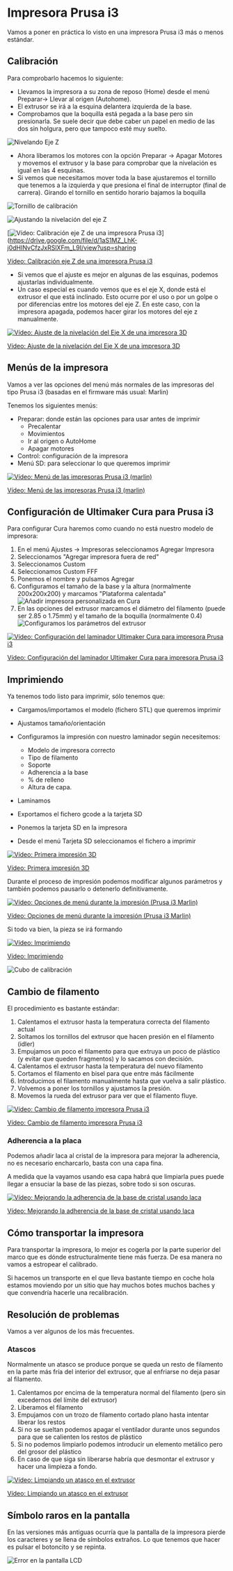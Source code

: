 # Impresora Prusa i3

Vamos a poner en práctica lo visto en una impresora Prusa i3 más o menos estándar.

## Calibración

Para comprobarlo hacemos lo siguiente:

* Llevamos la impresora a su zona de reposo (Home) desde el menú Preparar-> Llevar al origen (Autohome). 
* El extrusor se irá a la esquina delantera izquierda de la base.
* Comprobamos que la boquilla está pegada a la base pero sin presionarla. Se suele decir que debe caber un papel en medio de las dos sin holgura, pero que tampoco esté muy suelto.

![Nivelando Eje Z](./images/NivelandoZ_1.png)

* Ahora liberamos los motores con la opción Preparar -> Apagar Motores y movemos el extrusor y la base para comprobar que la nivelación es igual en las 4 esquinas.
* Si vemos que necesitamos mover toda la base ajustaremos el tornillo que tenemos a la izquierda y que presiona el final de interruptor (final de carrera). Girando el tornillo en sentido horario bajamos la boquilla

![Tornillo de calibración](./images/Calibracion.png)

![Ajustando la nivelación del eje Z](./images/NivelandoZ_2.png)

[![Vídeo: Calibración eje Z de una impresora Prusa i3](https://img.youtube.com/vi/CARIvKaBPZI/0.jpg)](https://drive.google.com/file/d/1aS1MZ_LhK-j0dHINvCfzJxRSlXFm_L9I/view?usp=sharing

[Vídeo: Calibración eje Z de una impresora Prusa i3](https://drive.google.com/file/d/1aS1MZ_LhK-j0dHINvCfzJxRSlXFm_L9I/view?usp=sharing)

* Si vemos que el ajuste es mejor en algunas de las esquinas, podemos ajustarlas individualmente.
* Un caso especial es cuando vemos que es el eje X, donde está el extrusor el que está inclinado. Esto ocurre por el uso o por un golpe o por diferencias entre los motores del eje Z. En este caso, con la impresora apagada, podemos hacer girar los motores del eje z manualmente.

[![Vídeo: Ajuste de la nivelación del Eje X de una impresora 3D](https://img.youtube.com/vi/WTcrb49kiZE/0.jpg)](https://drive.google.com/file/d/1hdoaiAw9J7qbV0AeS2yqRSdhrLy2Ouyj/view?usp=sharing)

[Vídeo: Ajuste de la nivelación del Eje X de una impresora 3D](https://drive.google.com/file/d/1hdoaiAw9J7qbV0AeS2yqRSdhrLy2Ouyj/view?usp=sharing)


## Menús de la impresora

Vamos a ver las opciones del menú más normales de las impresoras del tipo Prusa i3 (basadas en el firmware más usual: Marlin)

Tenemos los siguientes menús:

* Preparar: donde están las opciones para usar antes de imprimir
    * Precalentar
    * Movimientos
    * Ir al origen o AutoHome
    * Apagar motores
* Control: configuración de la impresora
* Menú SD: para seleccionar lo que queremos imprimir

[![Vídeo: Menú de las impresoras Prusa i3 (marlin)](https://img.youtube.com/vi/0hkw0U7VBW0/0.jpg)](https://drive.google.com/file/d/1KXyxlH83L3mQCmyTu7MTxeaeZCdLO2pE/view?usp=sharing)

[Vídeo: Menú de las impresoras Prusa i3 (marlin)](https://drive.google.com/file/d/1KXyxlH83L3mQCmyTu7MTxeaeZCdLO2pE/view?usp=sharing)


## Configuración de Ultimaker Cura para Prusa i3

Para configurar Cura haremos como cuando no está nuestro modelo de impresora:

1. En el menú Ajustes -> Impresoras seleccionamos Agregar Impresora
1. Seleccionamos "Agregar impresora fuera de red"
1. Seleccionamos Custom 
1. Seleccionamos Custom FFF
1. Ponemos el nombre y pulsamos Agregar
1. Configuramos el tamaño de la base y la altura (normalmente 200x200x200) y marcamos "Plataforma calentada"
![Añadir impresora personalizada en Cura](./images/configI3Cura.png)
1. En las opciones del extrusor marcamos el diámetro del filamento (puede ser 2.85 o 1.75mm) y el tamaño de la boquilla (normalmente 0.4)
![Configuramos los parámetros del extrusor](./images/Configi3ExtrusorCura.png)


[![Vídeo: Configuración del laminador Ultimaker Cura para impresora Prusa i3](https://img.youtube.com/vi/_EcSV2h06xU/0.jpg)](https://drive.google.com/file/d/1YI5kZu9cMVhiNSxFTa-ahqYI6PfHqR11/view?usp=sharing)


[Vídeo: Configuración del laminador Ultimaker Cura para impresora Prusa i3](https://drive.google.com/file/d/1YI5kZu9cMVhiNSxFTa-ahqYI6PfHqR11/view?usp=sharing)

## Imprimiendo

Ya tenemos todo listo para imprimir, sólo tenemos que:

* Cargamos/importamos el modelo (fichero STL) que queremos imprimir
* Ajustamos tamaño/orientación
* Configuramos la impresión con nuestro laminador según necesitemos:

    * Modelo de impresora correcto
    * Tipo de filamento 
    * Soporte 
    * Adherencia a la base
    * % de relleno
    * Altura de capa.
* Laminamos
* Exportamos el fichero gcode a la tarjeta SD
* Ponemos la tarjeta SD en la impresora
* Desde el menú Tarjeta SD seleccionamos el fichero a imprimir

[![Vídeo: Primera impresión 3D](https://img.youtube.com/vi/Y-zoJGRWiu8/0.jpg)](https://drive.google.com/file/d/1ztGjMEmhPzFBuUmf5Ndr-q9rQk-kRdwm/view?usp=sharing)

[Vídeo: Primera impresión 3D](https://drive.google.com/file/d/1ztGjMEmhPzFBuUmf5Ndr-q9rQk-kRdwm/view?usp=sharing)

Durante el proceso de impresión podemos modificar algunos parámetros y también podemos pausarlo o detenerlo definitivamente.

[![Vídeo: Opciones de menú  durante la impresión (Prusa i3 Marlin)](https://img.youtube.com/vi/RRnPeZw8GHQ/0.jpg)](https://drive.google.com/file/d/11eAYBx6ajirKTMayUV_MHDQaf65Nx1fF/view?usp=sharing)

[Vídeo: Opciones de menú  durante la impresión (Prusa i3 Marlin)](https://drive.google.com/file/d/11eAYBx6ajirKTMayUV_MHDQaf65Nx1fF/view?usp=sharing)


Si todo va bien, la pieza se irá formando

[![Vídeo: Imprimiendo](https://img.youtube.com/vi/oqyA0dr9AOY/0.jpg)](https://drive.google.com/file/d/1P8GpwKp4btxu2TcGBAl80A_R6lnMWEK7/view?usp=sharing)

[Vídeo: Imprimiendo](https://drive.google.com/file/d/1P8GpwKp4btxu2TcGBAl80A_R6lnMWEK7/view?usp=sharing)

![Cubo de calibración](./images/Cubo3D_s.jpg)

## Cambio de filamento

El procedimiento es bastante estándar:

1. Calentamos el extrusor hasta la temperatura correcta del filamento actual
1. Soltamos los tornillos del extrusor que hacen presión en el filamento (idler)
1. Empujamos un poco el filamento para que extruya un poco de plástico (y evitar que queden fragmentos) y lo sacamos con decisión.
1. Calentamos el extrusor hasta la temperatura del nuevo filamento
1. Cortamos el filamento en bisel para que entre más fácilmente
1. Introducimos el filamento manualmente hasta que vuelva a salir plástico.
1. Volvemos a poner los tornillos y ajustamos la presión.
1. Movemos la rueda del extrusor para ver que el filamento fluye.

[![Vídeo: Cambio de filamento impresora Prusa i3](https://img.youtube.com/vi/_YotEtusTyI/0.jpg)](https://drive.google.com/file/d/1Iwclf34BvFaDn8aw9BqJuZZHvk7NSwyw/view?usp=sharing)

[Vídeo: Cambio de filamento impresora Prusa i3](https://drive.google.com/file/d/1Iwclf34BvFaDn8aw9BqJuZZHvk7NSwyw/view?usp=sharing)

### Adherencia a la placa

Podemos añadir laca al cristal de la impresora para mejorar la adherencia, no es necesario encharcarlo, basta con una capa fina.

A medida que la vayamos usando esa capa habrá que limpiarla pues puede llegar a ensuciar la base de las piezas, sobre todo si son oscuras.

[![Vídeo: Mejorando la adherencia de la base de cristal usando laca](https://img.youtube.com/vi/6aUJHRHIriw/0.jpg)](https://drive.google.com/file/d/1H12kx0T3WUeSj0Q8LaNFslAUjGHGRzZj/view?usp=sharing)

[Vídeo: Mejorando la adherencia de la base de cristal usando laca](https://drive.google.com/file/d/1H12kx0T3WUeSj0Q8LaNFslAUjGHGRzZj/view?usp=sharing)

## Cómo transportar la impresora

Para transportar la impresora,  lo mejor es cogerla por la parte superior del marco que es dónde estructuralmente tiene más fuerza. De esa manera no vamos a estropear el calibrado.

Si hacemos un transporte en el que lleva bastante tiempo en coche hola estamos moviendo por un sitio que hay muchos botes muchos baches y que convendría hacerle una recalibración.

## Resolución de problemas

Vamos a ver algunos de los más frecuentes.

### Atascos

Normalmente un atasco se produce porque se queda un resto de filamento en la parte más fría del interior del extrusor, que al enfriarse no deja pasar al filamento.

1. Calentamos por encima de la temperatura normal del filamento (pero sin excedernos del límite del extrusor)
1. Liberamos el filamento
1. Empujamos con un trozo de filamento cortado plano hasta intentar liberar los restos
1. Si no se sueltan podemos apagar el ventilador durante unos segundos para que se calienten los restos de plástico
1. Si no podemos limpiarlo podemos introducir un elemento metálico pero del grosor del plástico
1. En caso de que siga sin liberarse habría que desmontar el extrusor y hacer una limpieza a fondo.

[![Vídeo: Limpiando un atasco en el extrusor](https://img.youtube.com/vi/T14vIGLGUKA/0.jpg)](https://drive.google.com/file/d/1zHWpmBLXWb0npZbdsPAwD9CHN5-iAS-e/view?usp=sharing)

[Vídeo: Limpiando un atasco en el extrusor](https://drive.google.com/file/d/1zHWpmBLXWb0npZbdsPAwD9CHN5-iAS-e/view?usp=sharing)

## Símbolo raros en la pantalla 

En las versiones más antiguas ocurría que la pantalla de la impresora pierde los caracteres y se llena de símbolos extraños. Lo que tenemos que hacer es pulsar el botoncito y se repinta.

![Error en la pantalla LCD](./images/LCD_error.jpeg)

